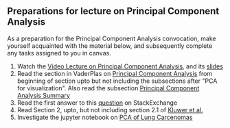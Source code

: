 ## Preparations for lecture on Principal Component Analysis

As a preparation for the Principal Component Analysis convocation, make yourself acquainted with the material below, and subsequently complete any tasks assigned to you in canvas.

1. Watch the [Video Lecture on Principal Component Analysis](https://youtu.be/Ay1opQIbN90), and its [slides](slides/PrincipalComponentAnalysis.pdf)
2. Read the section in VaderPlas on [Principal Component Analysis](https://jakevdp.github.io/PythonDataScienceHandbook/05.09-principal-component-analysis.html) from beginning of section upto but not including the subsections after "PCA for visualization". Also read the subsection [Principal Component Analysis Summary](https://jakevdp.github.io/PythonDataScienceHandbook/05.09-principal-component-analysis.html#Principal-Component-Analysis-Summary)
3. Read the first answer to this [question](https://stats.stackexchange.com/questions/2691/making-sense-of-principal-component-analysis-eigenvectors-eigenvalues) on StackExchange
3. Read Section 2, upto, but not including section 2.1 of [Kluwer et al.](https://public.lanl.gov/mewall/kluwer2002.html)
4. Investigate the jupyter notebook on [PCA of Lung Carcenomas](../nb/pca/readme.md)  
